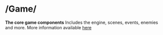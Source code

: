 # /Game/
**The core game components**
Includes the engine, scenes, events, enemies and more. More information available [here](/CONTRIBUTING.md)
